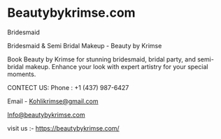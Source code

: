 # Beautybykrimse.com

Bridesmaid

Bridesmaid & Semi Bridal Makeup - Beauty by Krimse

Book Beauty by Krimse for stunning bridesmaid, bridal party, and semi-bridal makeup. Enhance your look with expert artistry for your special moments.

CONTECT US:
Phone : +1 (437) 987-6427

Email - Kohlikrimse@gmail.com

Info@beautybykrimse.com

visit us :- https://beautybykrimse.com/
